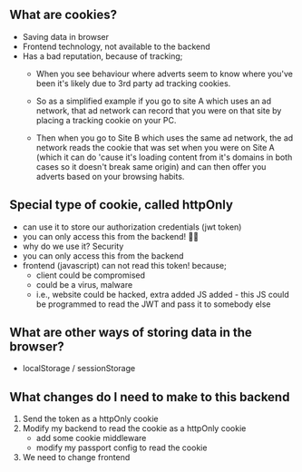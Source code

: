 ## What are cookies?

- Saving data in browser
- Frontend technology, not available to the backend
- Has a bad reputation, because of tracking;
    - When you see behaviour where adverts seem to know where you've been it's likely due to 3rd party ad tracking cookies.

    - So as a simplified example if you go to site A which uses an ad network, that ad network can record that you were on that site by placing a tracking cookie on your PC.

    - Then when you go to Site B which uses the same ad network, the ad network reads the cookie that was set when you were on Site A (which it can do 'cause it's loading content from it's domains in both cases so it doesn't break same origin) and can then offer you adverts based on your browsing habits.


## Special type of cookie, called httpOnly

- can use it to store our authorization credentials (jwt token)
- you can only access this from the backend! 🤔😵
- why do we use it? Security
- you can only access this from the backend
- frontend (javascript) can not read this token! because;
    - client could be compromised
    - could be a virus, malware
    - i.e., website could be hacked, extra added JS added - this JS could be programmed to read the JWT and pass it to somebody else
    
## What are other ways of storing data in the browser?

- localStorage / sessionStorage

## What changes do I need to make to this backend

1. Send the token as a httpOnly cookie
2. Modify my backend to read the cookie as a httpOnly cookie
    - add some cookie middleware
    - modify my passport config to read the cookie
3. We need to change frontend